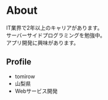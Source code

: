 # About

IT業界で2年以上のキャリアがあります。  
サーバーサイドプログラミングを勉強中。  
アプリ開発に興味があります。


## Profile
- tomirow
- 山梨県
- Webサービス開発
